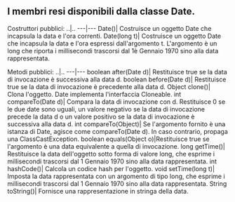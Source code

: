 I membri resi disponibili dalla classe Date.
--------------------------------------------------------------
Costruttori pubblici:
..|..
---|---
Date()|			Costruisce un oggetto Date che incapsula la data e l'ora correnti.
Date(long t)|		Costruisce un oggetto Date che incapsula la data e l'ora espressi dall'argomento t. L'argomento è un long che riporta i millisecondi trascorsi dal 1è Gennaio 1970 sino alla data rappresentata.

Metodi pubblici:
..|..
---|---
boolean after(Date d)|	Restituisce true se la data di invocazione è successiva alla data d.
boolean before(Date d)|	Restituisce true se la data di invocazione è precedente alla data d.
Object clone()|		Clona l'oggetto. Date implementa l'interfaccia Cloneable.
int compareTo(Date d)|	Compara la data di invocazione con d. Restituisce 0 se le due date sono uguali, un valore negativo se la data di invocazione precede la data d o un valore positivo se la data di invocazione è successiva alla data d.
int compareTo(Object)|	Se l'argomento fornito è una istanza di Date, agisce come compareTo(Date d). In caso contrario, propaga una ClassCastException.
boolean equals(Object o)|Restituisce true se l'argomento è una data equivalente a quella di invocazione.
long getTime()|		Restituisce la data dell'oggetto sotto forma di valore long, che esprime i millisecondi trascorsi dal 1 Gennaio 1970 sino alla data rappresentata.
int hashCode()|		Calcola un codice hash per l'oggetto.
void setTime(long t)|	Imposta la data rappresentata con un argomento di tipo long, che esprime i millisecondi trascorsi dal 1 Gennaio 1970 sino alla data rappresentata.
String toString()|	Fornisce una rappresentazione in stringa della data.